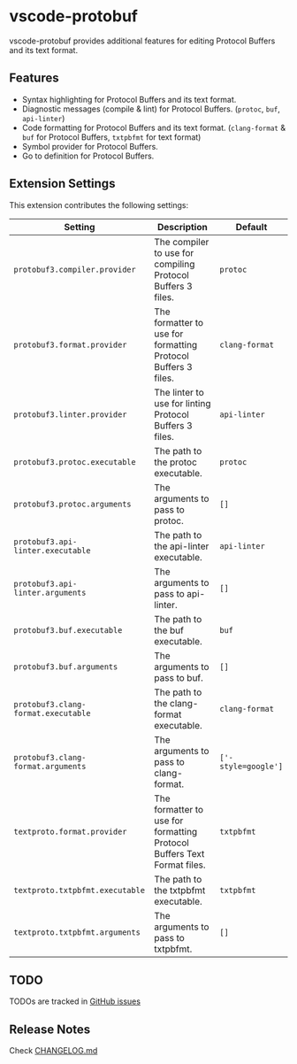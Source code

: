 # vscode-protobuf

vscode-protobuf provides additional features for editing Protocol Buffers and its text format.

## Features

* Syntax highlighting for Protocol Buffers and its text format.
* Diagnostic messages (compile & lint) for Protocol Buffers. (`protoc`, `buf`, `api-linter`)
* Code formatting for Protocol Buffers and its text format. (`clang-format` & `buf` for Protocol Buffers, `txtpbfmt` for text format)
* Symbol provider for Protocol Buffers.
* Go to definition for Protocol Buffers.

<!-- Describe specific features of your extension including screenshots of your extension in action. Image paths are relative to this README file.

For example if there is an image subfolder under your extension project workspace:

\!\[feature X\]\(images/feature-x.png\)

> Tip: Many popular extensions utilize animations. This is an excellent way to show off your extension! We recommend short, focused animations that are easy to follow. -->

## Extension Settings

This extension contributes the following settings:

| Setting | Description | Default |
| --- | --- | --- |
| `protobuf3.compiler.provider` | The compiler to use for compiling Protocol Buffers 3 files. | `protoc` |
| `protobuf3.format.provider` | The formatter to use for formatting Protocol Buffers 3 files. |`clang-format` |
| `protobuf3.linter.provider` | The linter to use for linting Protocol Buffers 3 files. | `api-linter` |
| `protobuf3.protoc.executable` | The path to the protoc executable. | `protoc` |
| `protobuf3.protoc.arguments` | The arguments to pass to protoc. | `[]` |
| `protobuf3.api-linter.executable` | The path to the api-linter executable. | `api-linter` |
| `protobuf3.api-linter.arguments` | The arguments to pass to api-linter. | `[]` |
| `protobuf3.buf.executable` | The path to the buf executable. | `buf` |
| `protobuf3.buf.arguments` | The arguments to pass to buf. | `[]` |
| `protobuf3.clang-format.executable` | The path to the clang-format executable. | `clang-format` |
| `protobuf3.clang-format.arguments` | The arguments to pass to clang-format. | `['-style=google']` |
| `textproto.format.provider` | The formatter to use for formatting Protocol Buffers Text Format files. | `txtpbfmt`
| `textproto.txtpbfmt.executable` | The path to the txtpbfmt executable. | `txtpbfmt` |
| `textproto.txtpbfmt.arguments` | The arguments to pass to txtpbfmt. | `[]` |

## TODO

TODOs are tracked in [GitHub issues](https://github.com/jeongukjae/vscode-protobuf/issues)

## Release Notes

Check [CHANGELOG.md](./CHANGELOG.md)
